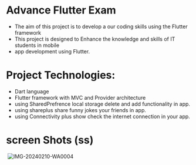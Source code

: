 # Advance Flutter Exam
- The aim of this project is to develop a  our coding skills using the Flutter framework
-  This project is designed to Enhance the knowledge and skills of IT students in mobile
-  app development using Flutter.

# Project Technologies:
- Dart language
- Flutter framework with MVC and Provider architecture
- using SharedPrefrence local storage delete and add functionality  in app.
- using shareplus share funny jokes your friends in app.
- using Connectivity plus show check the internet connection in your app. 
# screen Shots (ss)
<img src> ![IMG-20240210-WA0004](https://github.com/dipak2005/advance_flutter_exam/assets/143473007/7a2b87de-c297-4806-8a2f-ed45f56efc27)

